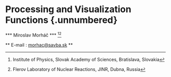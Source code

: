 # Processing and Visualization Functions {.unnumbered}

*** Miroslav Morháč *** [^1][^2]

[^1]: Institute of Physics, Slovak Academy of Sciences, Bratislava, Slovakia
[^2]: Flerov Laboratory of Nuclear Reactions, JINR, Dubna, Russia

** E-mail : morhac@savba.sk **
